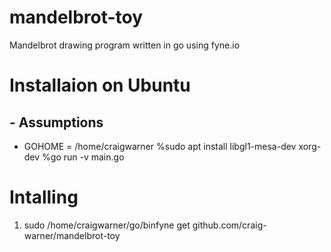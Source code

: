 # mandelbrot-toy
Mandelbrot drawing program written in go using fyne.io 


# Installaion on Ubuntu 
## - Assumptions
 * GOHOME = /home/craigwarner
%sudo apt install libgl1-mesa-dev xorg-dev
%go run -v main.go

# Intalling  
1) sudo /home/craigwarner/go/binfyne get github.com/craig-warner/mandelbrot-toy




